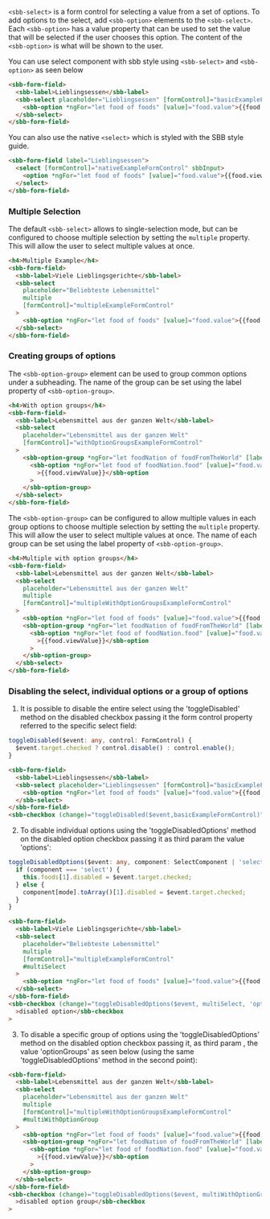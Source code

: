 `<sbb-select>` is a form control for selecting a value from a set of options.
To add options to the select, add `<sbb-option>` elements to the `<sbb-select>`.
Each `<sbb-option>` has a value property that can be used to set the value that will be selected
if the user chooses this option. The content of the `<sbb-option>` is what will be shown to the
user.

You can use select component with sbb style using `<sbb-select>` and `<sbb-option>` as seen below

```html
<sbb-form-field>
  <sbb-label>Lieblingsessen</sbb-label>
  <sbb-select placeholder="Lieblingsessen" [formControl]="basicExampleFormControl">
    <sbb-option *ngFor="let food of foods" [value]="food.value">{{food.viewValue}}</sbb-option>
  </sbb-select>
</sbb-form-field>
```

You can also use the native `<select>` which is styled with the SBB style guide.

```html
<sbb-form-field label="Lieblingsessen">
  <select [formControl]="nativeExampleFormControl" sbbInput>
    <option *ngFor="let food of foods" [value]="food.value">{{food.viewValue}}</option>
  </select>
</sbb-form-field>
```

### Multiple Selection

The default `<sbb-select>` allows to single-selection mode, but can be configured to choose
multiple selection by setting the `multiple` property. This will allow the user to select
multiple values at once.

```html
<h4>Multiple Example</h4>
<sbb-form-field>
  <sbb-label>Viele Lieblingsgerichte</sbb-label>
  <sbb-select
    placeholder="Beliebteste Lebensmittel"
    multiple
    [formControl]="multipleExampleFormControl"
  >
    <sbb-option *ngFor="let food of foods" [value]="food.value">{{food.viewValue}}</sbb-option>
  </sbb-select>
</sbb-form-field>
```

### Creating groups of options

The `<sbb-option-group>` element can be used to group common options under a subheading.
The name of the group can be set using the label property of `<sbb-option-group>`.

```html
<h4>With option groups</h4>
<sbb-form-field>
  <sbb-label>Lebensmittel aus der ganzen Welt</sbb-label>
  <sbb-select
    placeholder="Lebensmittel aus der ganzen Welt"
    [formControl]="withOptionGroupsExampleFormControl"
  >
    <sbb-option-group *ngFor="let foodNation of foodFromTheWorld" [label]="foodNation.nation">
      <sbb-option *ngFor="let food of foodNation.food" [value]="food.value"
        >{{food.viewValue}}</sbb-option
      >
    </sbb-option-group>
  </sbb-select>
</sbb-form-field>
```

The `<sbb-option-group>` can be configured to allow multiple values in each group options to
choose multiple selection by setting the `multiple` property. This will allow the user to
select multiple values at once. The name of each group can be set using the label property
of `<sbb-option-group>`.

```html
<h4>Multiple with option groups</h4>
<sbb-form-field>
  <sbb-label>Lebensmittel aus der ganzen Welt</sbb-label>
  <sbb-select
    placeholder="Lebensmittel aus der ganzen Welt"
    multiple
    [formControl]="multipleWithOptionGroupsExampleFormControl"
  >
    <sbb-option *ngFor="let food of foods" [value]="food.value">{{food.viewValue}}</sbb-option>
    <sbb-option-group *ngFor="let foodNation of foodFromTheWorld" [label]="foodNation.nation">
      <sbb-option *ngFor="let food of foodNation.food" [value]="food.value"
        >{{food.viewValue}}</sbb-option
      >
    </sbb-option-group>
  </sbb-select>
</sbb-form-field>
```

### Disabling the select, individual options or a group of options

1. It is possible to disable the entire select using the 'toggleDisabled' method on the disabled
   checkbox passing it the form control property referred to the specific select field:

```ts
toggleDisabled($event: any, control: FormControl) {
  $event.target.checked ? control.disable() : control.enable();
}
```

```html
<sbb-form-field>
  <sbb-label>Lieblingsessen</sbb-label>
  <sbb-select placeholder="Lieblingsessen" [formControl]="basicExampleFormControl">
    <sbb-option *ngFor="let food of foods" [value]="food.value">{{food.viewValue}}</sbb-option>
  </sbb-select>
</sbb-form-field>
<sbb-checkbox (change)="toggleDisabled($event,basicExampleFormControl)">disabled</sbb-checkbox>
```

2. To disable individual options using the 'toggleDisabledOptions' method on the disabled option
   checkbox passing it as third param the value 'options':

```ts
toggleDisabledOptions($event: any, component: SelectComponent | 'select', mode: 'options' | 'optionGroups') {
  if (component === 'select') {
    this.foods[1].disabled = $event.target.checked;
  } else {
    component[mode].toArray()[1].disabled = $event.target.checked;
  }
}
```

```html
<sbb-form-field>
  <sbb-label>Viele Lieblingsgerichte</sbb-label>
  <sbb-select
    placeholder="Beliebteste Lebensmittel"
    multiple
    [formControl]="multipleExampleFormControl"
    #multiSelect
  >
    <sbb-option *ngFor="let food of foods" [value]="food.value">{{food.viewValue}}</sbb-option>
  </sbb-select>
</sbb-form-field>
<sbb-checkbox (change)="toggleDisabledOptions($event, multiSelect, 'options')"
  >disabled option</sbb-checkbox
>
```

3. To disable a specific group of options using the 'toggleDisabledOptions' method on the disabled
   option checkbox passing it, as third param , the value 'optionGroups' as seen below (using the
   same 'toggleDisabledOptions' method in the second point):

```html
<sbb-form-field>
  <sbb-label>Lebensmittel aus der ganzen Welt</sbb-label>
  <sbb-select
    placeholder="Lebensmittel aus der ganzen Welt"
    multiple
    [formControl]="multipleWithOptionGroupsExampleFormControl"
    #multiWithOptionGroup
  >
    <sbb-option *ngFor="let food of foods" [value]="food.value">{{food.viewValue}}</sbb-option>
    <sbb-option-group *ngFor="let foodNation of foodFromTheWorld" [label]="foodNation.nation">
      <sbb-option *ngFor="let food of foodNation.food" [value]="food.value"
        >{{food.viewValue}}</sbb-option
      >
    </sbb-option-group>
  </sbb-select>
</sbb-form-field>
<sbb-checkbox (change)="toggleDisabledOptions($event, multiWithOptionGroup, 'optionGroups')"
  >disabled option group</sbb-checkbox
>
```
